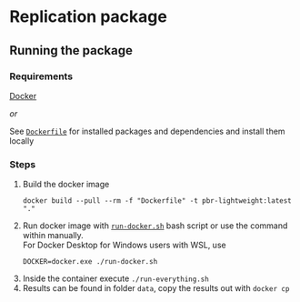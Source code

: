 # Replication package

## Running the package

### Requirements
[Docker](https://www.docker.com/)

*or*

See [`Dockerfile`](./Dockerfile) for installed packages and dependencies
and install them locally

### Steps

1. Build the docker image
    ```shell
    docker build --pull --rm -f "Dockerfile" -t pbr-lightweight:latest "."
    ```
2. Run docker image with [`run-docker.sh`](./run-docker.sh) bash script or use the command within manually.  
    For Docker Desktop for Windows users with WSL, use
    ```shell
    DOCKER=docker.exe ./run-docker.sh
    ```
3. Inside the container execute `./run-everything.sh`
4. Results can be found in folder `data`, copy the results out with `docker cp`
